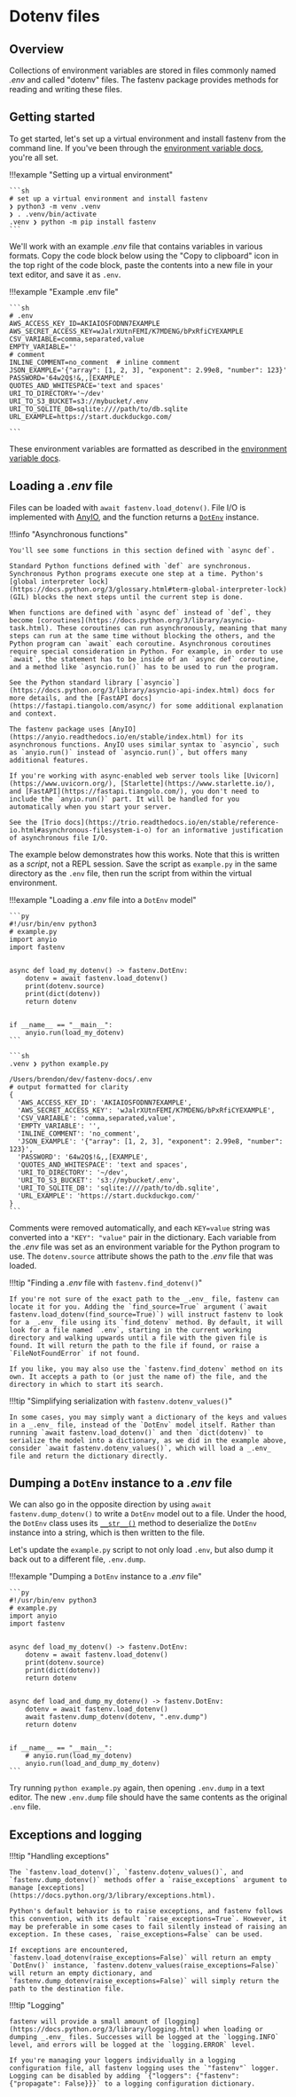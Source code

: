 # Dotenv files

## Overview

Collections of environment variables are stored in files commonly named _.env_ and called "dotenv" files. The fastenv package provides methods for reading and writing these files.

## Getting started

To get started, let's set up a virtual environment and install fastenv from the command line. If you've been through the [environment variable docs](environment.md#getting-started), you're all set.

!!!example "Setting up a virtual environment"

    ```sh
    # set up a virtual environment and install fastenv
    ❯ python3 -m venv .venv
    ❯ . .venv/bin/activate
    .venv ❯ python -m pip install fastenv
    ```

We'll work with an example _.env_ file that contains variables in various formats. Copy the code block below using the "Copy to clipboard" icon in the top right of the code block, paste the contents into a new file in your text editor, and save it as `.env`.

!!!example "Example .env file"

    ```sh
    # .env
    AWS_ACCESS_KEY_ID=AKIAIOSFODNN7EXAMPLE
    AWS_SECRET_ACCESS_KEY=wJalrXUtnFEMI/K7MDENG/bPxRfiCYEXAMPLE
    CSV_VARIABLE=comma,separated,value
    EMPTY_VARIABLE=''
    # comment
    INLINE_COMMENT=no_comment  # inline comment
    JSON_EXAMPLE='{"array": [1, 2, 3], "exponent": 2.99e8, "number": 123}'
    PASSWORD='64w2Q$!&,,[EXAMPLE'
    QUOTES_AND_WHITESPACE='text and spaces'
    URI_TO_DIRECTORY='~/dev'
    URI_TO_S3_BUCKET=s3://mybucket/.env
    URI_TO_SQLITE_DB=sqlite:////path/to/db.sqlite
    URL_EXAMPLE=https://start.duckduckgo.com/

    ```

These environment variables are formatted as described in the [environment variable docs](environment.md#tips).

## Loading a _.env_ file

Files can be loaded with `await fastenv.load_dotenv()`. File I/O is implemented with [AnyIO](https://anyio.readthedocs.io/en/stable/fileio.html), and the function returns a [`DotEnv`](environment.md) instance.

!!!info "Asynchronous functions"

    You'll see some functions in this section defined with `async def`.

    Standard Python functions defined with `def` are synchronous. Synchronous Python programs execute one step at a time. Python's [global interpreter lock](https://docs.python.org/3/glossary.html#term-global-interpreter-lock) (GIL) blocks the next steps until the current step is done.

    When functions are defined with `async def` instead of `def`, they become [coroutines](https://docs.python.org/3/library/asyncio-task.html). These coroutines can run asynchronously, meaning that many steps can run at the same time without blocking the others, and the Python program can `await` each coroutine. Asynchronous coroutines require special consideration in Python. For example, in order to use `await`, the statement has to be inside of an `async def` coroutine, and a method like `asyncio.run()` has to be used to run the program.

    See the Python standard library [`asyncio`](https://docs.python.org/3/library/asyncio-api-index.html) docs for more details, and the [FastAPI docs](https://fastapi.tiangolo.com/async/) for some additional explanation and context.

    The fastenv package uses [AnyIO](https://anyio.readthedocs.io/en/stable/index.html) for its asynchronous functions. AnyIO uses similar syntax to `asyncio`, such as `anyio.run()` instead of `asyncio.run()`, but offers many additional features.

    If you're working with async-enabled web server tools like [Uvicorn](https://www.uvicorn.org/), [Starlette](https://www.starlette.io/), and [FastAPI](https://fastapi.tiangolo.com/), you don't need to include the `anyio.run()` part. It will be handled for you automatically when you start your server.

    See the [Trio docs](https://trio.readthedocs.io/en/stable/reference-io.html#asynchronous-filesystem-i-o) for an informative justification of asynchronous file I/O.

The example below demonstrates how this works. Note that this is written as a _script_, not a REPL session. Save the script as `example.py` in the same directory as the `.env` file, then run the script from within the virtual environment.

!!!example "Loading a _.env_ file into a `DotEnv` model"

    ```py
    #!/usr/bin/env python3
    # example.py
    import anyio
    import fastenv


    async def load_my_dotenv() -> fastenv.DotEnv:
        dotenv = await fastenv.load_dotenv()
        print(dotenv.source)
        print(dict(dotenv))
        return dotenv


    if __name__ == "__main__":
        anyio.run(load_my_dotenv)
    ```

    ```sh
    .venv ❯ python example.py

    /Users/brendon/dev/fastenv-docs/.env
    # output formatted for clarity
    {
      'AWS_ACCESS_KEY_ID': 'AKIAIOSFODNN7EXAMPLE',
      'AWS_SECRET_ACCESS_KEY': 'wJalrXUtnFEMI/K7MDENG/bPxRfiCYEXAMPLE',
      'CSV_VARIABLE': 'comma,separated,value',
      'EMPTY_VARIABLE': '',
      'INLINE_COMMENT': 'no_comment',
      'JSON_EXAMPLE': '{"array": [1, 2, 3], "exponent": 2.99e8, "number": 123}',
      'PASSWORD': '64w2Q$!&,,[EXAMPLE',
      'QUOTES_AND_WHITESPACE': 'text and spaces',
      'URI_TO_DIRECTORY': '~/dev',
      'URI_TO_S3_BUCKET': 's3://mybucket/.env',
      'URI_TO_SQLITE_DB': 'sqlite:////path/to/db.sqlite',
      'URL_EXAMPLE': 'https://start.duckduckgo.com/'
    }
    ```

Comments were removed automatically, and each `KEY=value` string was converted into a `"KEY": "value"` pair in the dictionary. Each variable from the _.env_ file was set as an environment variable for the Python program to use. The `dotenv.source` attribute shows the path to the _.env_ file that was loaded.

!!!tip "Finding a _.env_ file with `fastenv.find_dotenv()`"

    If you're not sure of the exact path to the _.env_ file, fastenv can locate it for you. Adding the `find_source=True` argument (`await fastenv.load_dotenv(find_source=True)`) will instruct fastenv to look for a _.env_ file using its `find_dotenv` method. By default, it will look for a file named `.env`, starting in the current working directory and walking upwards until a file with the given file is found. It will return the path to the file if found, or raise a `FileNotFoundError` if not found.

    If you like, you may also use the `fastenv.find_dotenv` method on its own. It accepts a path to (or just the name of) the file, and the directory in which to start its search.

!!!tip "Simplifying serialization with `fastenv.dotenv_values()`"

    In some cases, you may simply want a dictionary of the keys and values in a _.env_ file, instead of the `DotEnv` model itself. Rather than running `await fastenv.load_dotenv()` and then `dict(dotenv)` to serialize the model into a dictionary, as we did in the example above, consider `await fastenv.dotenv_values()`, which will load a _.env_ file and return the dictionary directly.

## Dumping a `DotEnv` instance to a _.env_ file

We can also go in the opposite direction by using `await fastenv.dump_dotenv()` to write a `DotEnv` model out to a file. Under the hood, the `DotEnv` class uses its [`__str__()`](https://docs.python.org/3/reference/datamodel.html#object.__str__) method to deserialize the `DotEnv` instance into a string, which is then written to the file.

Let's update the `example.py` script to not only load `.env`, but also dump it back out to a different file, `.env.dump`.

!!!example "Dumping a `DotEnv` instance to a _.env_ file"

    ```py
    #!/usr/bin/env python3
    # example.py
    import anyio
    import fastenv


    async def load_my_dotenv() -> fastenv.DotEnv:
        dotenv = await fastenv.load_dotenv()
        print(dotenv.source)
        print(dict(dotenv))
        return dotenv


    async def load_and_dump_my_dotenv() -> fastenv.DotEnv:
        dotenv = await fastenv.load_dotenv()
        await fastenv.dump_dotenv(dotenv, ".env.dump")
        return dotenv


    if __name__ == "__main__":
        # anyio.run(load_my_dotenv)
        anyio.run(load_and_dump_my_dotenv)
    ```

Try running `python example.py` again, then opening `.env.dump` in a text editor. The new `.env.dump` file should have the same contents as the original `.env` file.

## Exceptions and logging

!!!tip "Handling exceptions"

    The `fastenv.load_dotenv()`, `fastenv.dotenv_values()`, and `fastenv.dump_dotenv()` methods offer a `raise_exceptions` argument to manage [exceptions](https://docs.python.org/3/library/exceptions.html).

    Python's default behavior is to raise exceptions, and fastenv follows this convention, with its default `raise_exceptions=True`. However, it may be preferable in some cases to fail silently instead of raising an exception. In these cases, `raise_exceptions=False` can be used.

    If exceptions are encountered, `fastenv.load_dotenv(raise_exceptions=False)` will return an empty `DotEnv()` instance, `fastenv.dotenv_values(raise_exceptions=False)` will return an empty dictionary, and `fastenv.dump_dotenv(raise_exceptions=False)` will simply return the path to the destination file.

!!!tip "Logging"

    fastenv will provide a small amount of [logging](https://docs.python.org/3/library/logging.html) when loading or dumping _.env_ files. Successes will be logged at the `logging.INFO` level, and errors will be logged at the `logging.ERROR` level.

    If you're managing your loggers individually in a logging configuration file, all fastenv logging uses the `"fastenv"` logger. Logging can be disabled by adding `{"loggers": {"fastenv": {"propagate": False}}}` to a logging configuration dictionary.
